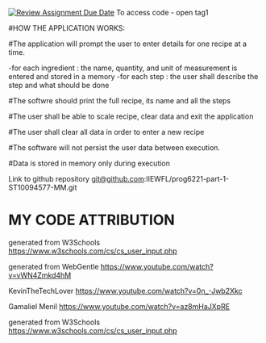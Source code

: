 [![Review Assignment Due Date](https://classroom.github.com/assets/deadline-readme-button-24ddc0f5d75046c5622901739e7c5dd533143b0c8e959d652212380cedb1ea36.svg)](https://classroom.github.com/a/Oa99dRjC) To access code - open tag1

#HOW THE APPLICATION WORKS:

 #The application will prompt the user to enter details for one recipe at a time.
 
-for each ingredient : the name, quantity, and unit of measurement is entered and stored in a memory
-for each step : the user shall describe the step and what should be done

 #The softwre should print the full recipe, its name and all the steps
 
 #The user shall be able to scale recipe, clear data and exit the application
 
 #The user shall clear all data in order to enter a new recipe
 
 #The software will not persist the user data between execution.
 
 #Data is stored in memory only during execution
 
Link to github repository git@github.com:IIEWFL/prog6221-part-1-ST10094577-MM.git

 # MY CODE ATTRIBUTION
 
 generated from W3Schools
 https://www.w3schools.com/cs/cs_user_input.php
 
 generated from WebGentle
 https://www.youtube.com/watch?v=vWN4Zmkd4hM
 
 KevinTheTechLover
 https://www.youtube.com/watch?v=0n_-Jwb2Xkc
 
 Gamaliel Menil
 https://www.youtube.com/watch?v=az8mHaJXpRE
 
 generated from W3Schools
 https://www.w3schools.com/cs/cs_user_input.php
